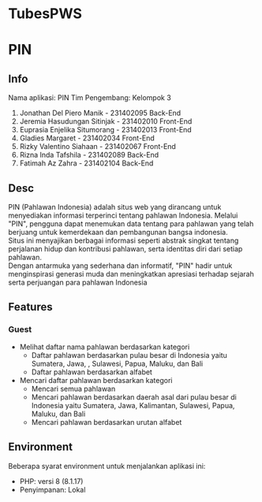 # TubesPWS
# PIN
## Info
Nama aplikasi: PIN
Tim Pengembang: Kelompok 3
1. Jonathan Del Piero Manik - 231402095
   Back-End
2. Jeremia Hasudungan Sitinjak - 231402010
   Front-End
3. Euprasia Enjelika Situmorang - 231402013
   Front-End
4. Gladies Margaret - 231402034
   Front-End
5. Rizky Valentino Siahaan - 231402067
   Front-End
6. Rizna Inda Tafshila - 231402089
   Back-End
7. Fatimah Az Zahra - 231402104
   Back-End
## Desc
PIN (Pahlawan Indonesia) adalah situs web yang dirancang untuk menyediakan informasi terperinci tentang pahlawan Indonesia. Melalui "PIN", pengguna dapat menemukan data
tentang para pahlawan yang telah berjuang untuk kemerdekaan dan pembangunan bangsa indonesia.  
Situs ini menyajikan berbagai informasi seperti abstrak singkat tentang perjalanan hidup dan kontribusi pahlawan, serta identitas diri dari setiap pahlawan.  
Dengan antarmuka yang sederhana dan informatif, "PIN" hadir untuk menginspirasi generasi muda dan meningkatkan apresiasi terhadap sejarah serta perjuangan para pahlawan Indonesia
## Features
###  Guest
- Melihat daftar nama pahlawan berdasarkan kategori
    - Daftar pahlawan berdasarkan  pulau besar di Indonesia yaitu Sumatera, Jawa, , Sulawesi, Papua, Maluku, dan Bali
    - Daftar pahlawan berdasarkan alfabet
- Mencari daftar pahlawan berdasarkan kategori
    - Mencari semua pahlawan
    - Mencari pahlawan berdasarkan daerah asal dari pulau besar di Indonesia yaitu Sumatera, Jawa, Kalimantan, Sulawesi, Papua, Maluku, dan Bali
    - Mencari pahlawan berdasarkan urutan alfabet
## Environment
Beberapa syarat environment untuk menjalankan aplikasi ini:
- PHP: versi 8 (8.1.17)
- Penyimpanan: Lokal 
